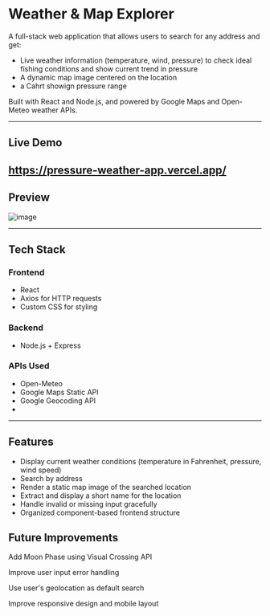 # Weather & Map Explorer

A full-stack web application that allows users to search for any address and get:
- Live weather information (temperature, wind, pressure) to check ideal fishing conditions and show current trend in pressure
- A dynamic map image centered on the location
- a Cahrt showign pressure range

Built with React and Node.js, and powered by Google Maps and Open-Meteo weather APIs.

---
## Live Demo

https://pressure-weather-app.vercel.app/
---

## Preview

![image](https://github.com/user-attachments/assets/4bd739dd-0a86-4454-bd1c-5b9af1afa9a1)



---

## Tech Stack

### Frontend
- React
- Axios for HTTP requests
- Custom CSS for styling

### Backend
- Node.js + Express

### APIs Used
- Open-Meteo
- Google Maps Static API
- Google Geocoding API
- 

---

## Features

- Display current weather conditions (temperature in Fahrenheit, pressure, wind speed)
- Search by address
- Render a static map image of the searched location
- Extract and display a short name for the location
- Handle invalid or missing input gracefully
- Organized component-based frontend structure

## Future Improvements
Add Moon Phase using Visual Crossing API

Improve user input error handling

Use user's geolocation as default search

Improve responsive design and mobile layout



